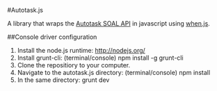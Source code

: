 #Autotask.js

A library that wraps the [Autotask SOAL API](https://www.autotask.net/help/content/Userguides/T_WebServicesAPIv1_5.pdf) in javascript using [when.js](https://github.com/cujojs/when). 

##Console driver configuration

1. Install the node.js runtime: http://nodejs.org/
1. Install grunt-cli: (terminal/console) npm install -g grunt-cli
1. Clone the repositiory to your computer. 
1. Navigate to the autotask.js directory: (terminal/console) npm install
1. In the same directory: grunt dev